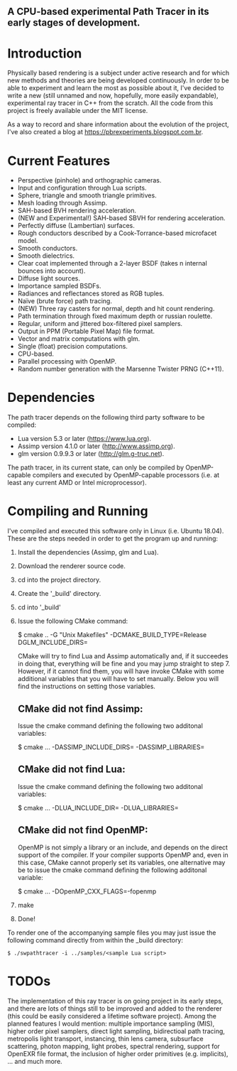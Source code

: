 ## A CPU-based experimental Path Tracer in its early stages of development.

# Introduction

Physically based rendering is a subject under active research and for which new methods and theories are being developed continuously. In order to be able to experiment and learn the most as possible about it, I've decided to write a new (still unnamed and now, hopefully, more easily expandable), experimental ray tracer in C++ from the scratch. All the code from this project is freely available under the MIT license.

As a way to record and share information about the evolution of the project, I've also created a blog at https://pbrexperiments.blogspot.com.br.

# Current Features

- Perspective (pinhole) and orthographic cameras.
- Input and configuration through Lua scripts.
- Sphere, triangle and smooth triangle primitives.
- Mesh loading through Assimp.
- SAH-based BVH rendering acceleration.
- (NEW and Experimental!) SAH-based SBVH for rendering acceleration.
- Perfectly diffuse (Lambertian) surfaces.
- Rough conductors described by a Cook-Torrance-based microfacet model.
- Smooth conductors.
- Smooth dielectrics.
- Clear coat implemented through a 2-layer BSDF (takes n internal bounces into account).
- Diffuse light sources.
- Importance sampled BSDFs.
- Radiances and reflectances stored as RGB tuples.
- Naïve (brute force) path tracing.
- (NEW) Three ray casters for normal, depth and hit count rendering.
- Path termination through fixed maximum depth or russian roulette.
- Regular, uniform and jittered box-filtered pixel samplers.
- Output in PPM (Portable Pixel Map) file format.
- Vector and matrix computations with glm.
- Single (float) precision computations.
- CPU-based.
- Parallel processing with OpenMP.
- Random number generation with the Marsenne Twister PRNG (C++11).

# Dependencies

The path tracer depends on the following third party software to be compiled:

- Lua version 5.3 or later (https://www.lua.org).
- Assimp version 4.1.0 or later (http://www.assimp.org).
- glm version 0.9.9.3 or later (http://glm.g-truc.net).

The path tracer, in its current state, can only be compiled by OpenMP-capable compilers and executed by OpenMP-capable processors (i.e. at least any current AMD or Intel microprocessor).

# Compiling and Running

I've compiled and executed this software only in Linux (i.e. Ubuntu 18.04).
These are the steps needed in order to get the program up and running:

1. Install the dependencies (Assimp, glm and Lua).
2. Download the renderer source code.
3. cd into the project directory.
4. Create the '_build' directory.
5. cd into '_build'
6. Issue the following CMake command:

    $ cmake .. -G "Unix Makefiles" -DCMAKE_BUILD_TYPE=Release DGLM_INCLUDE_DIRS=<glm dir>

    CMake will try to find Lua and Assimp automatically and, if it succeedes in doing that, everything will be fine and you may jump straight to step 7. However, if it cannot find them, you will have invoke CMake with some additional variables that you will have to set manually. Below you will find the instructions on setting those variables.

    CMake did not find Assimp:
    --------------------------
    Issue the cmake command defining the following two additonal variables:

    $ cmake ... -DASSIMP_INCLUDE_DIRS=<path to assimp include dir> -DASSIMP_LIBRARIES=<fully qualified assimp library name>

    CMake did not find Lua:
    -----------------------
    Issue the cmake command defining the following two additonal variables:

    $ cmake ... -DLUA_INCLUDE_DIR=<path to Lua includes> -DLUA_LIBRARIES=<fully qualified Lua library name>

    CMake did not find OpenMP:
    --------------------------
    OpenMP is not simply a library or an include, and depends on the direct support of the compiler. If your compiler supports OpenMP and, even in this case, CMake cannot properly set its variables, one alternative may be to issue the cmake command defining the following additonal variable:

    $ cmake ... -DOpenMP_CXX_FLAGS=-fopenmp

7. make
8. Done!

To render one of the accompanying sample files you may just issue the following command directly from within the _build directory:

    $ ./swpathtracer -i ../samples/<sample Lua script>

# TODOs

The implementation of this ray tracer is on going project in its early steps, and there are lots of things still to be improved and added to the renderer (this could be easily considered a lifetime software project). Among the planned features I would mention: multiple importance sampling (MIS), higher order pixel samplers, direct light sampling, bidirectioal path tracing, metropolis light transport, instancing, thin lens camera, subsurface scattering, photon mapping, light probes, spectral rendering, support for OpenEXR file format, the inclusion of higher order primitives (e.g. implicits), ... and much more.
